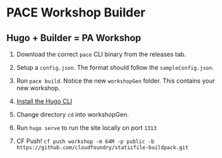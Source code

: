# PACE Workshop Builder

## Hugo + Builder = PA Workshop

1. Download the correct `pace` CLI binary from the releases tab.

1. Setup a `config.json`. The format should follow the `sampleConfig.json`.

1. Run `pace build`. Notice the new `workshopGen` folder. This contains your new workshop.

1. [Install the Hugo CLI](https://gohugo.io/getting-started/installing/)

1. Change directory `cd` into workshopGen.

1. Run `hugo serve` to run the site locally on port `1313`

1. CF Push! `cf push workshop -m 64M -p public -b https://github.com/cloudfoundry/staticfile-buildpack.git`